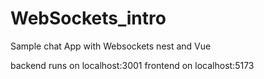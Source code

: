 # WebSockets_intro

Sample chat App with Websockets nest and Vue

backend runs on localhost:3001
frontend on localhost:5173
